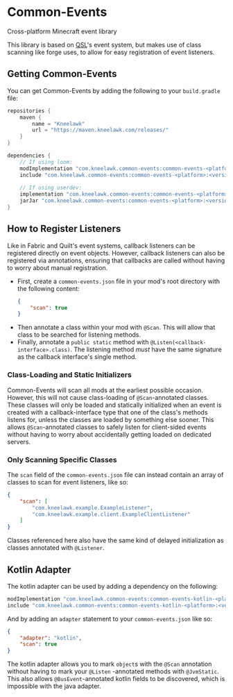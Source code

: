 # Common-Events

Cross-platform Minecraft event library

This library is based on [QSL]'s event system, but makes use of class scanning like forge uses, to allow for easy
registration of event listeners.

[QSL]: https://github.com/QuiltMC/quilt-standard-libraries

## Getting Common-Events

You can get Common-Events by adding the following to your `build.gradle` file:
```groovy
repositories {
    maven {
        name = "Kneelawk"
        url = "https://maven.kneelawk.com/releases/"
    }
}

dependencies {
    // If using loom:
    modImplementation "com.kneelawk.common-events:common-events-<platform>:<version>"
    include "com.kneelawk.common-events:common-events-<platform>:<version>"
    
    // If using userdev:
    implementation "com.kneelawk.common-events:common-events-<platform>:<version>"
    jarJar "com.kneelawk.common-events:common-events-<platform>:<version>"
}
```

## How to Register Listeners

Like in Fabric and Quilt's event systems, callback listeners can be registered directly on event objects. However,
callback listeners can also be registered via annotations, ensuring that callbacks are called without having to worry
about manual registration.

* First, create a `common-events.json` file in your mod's root directory with the following content:
    ```json
    {
        "scan": true
    }
    ```
* Then annotate a class within your mod with `@Scan`. This will allow that class to be searched for listening
  methods.
* Finally, annotate a `public static` method with `@Listen(<callback-interface>.class)`. The listening method *must*
  have the same signature as the callback interface's single method.

### Class-Loading and Static Initializers

Common-Events will scan all mods at the earliest possible occasion. However, this will not cause class-loading
of `@Scan`-annotated classes. These classes will only be loaded and statically initialized when an event is created
with a callback-interface type that one of the class's methods listens for, unless the classes are loaded by something
else sooner. This allows `@Scan`-annotated classes to safely listen for client-sided events without having to worry
about accidentally getting loaded on dedicated servers.

### Only Scanning Specific Classes

The `scan` field of the `common-events.json` file can instead contain an array of classes to scan for event listeners,
like so:

```json
{
    "scan": [
        "com.kneelawk.example.ExampleListener",
        "com.kneelawk.example.client.ExampleClientListener"
    ]
}
```

Classes referenced here also have the same kind of delayed initialization as classes annotated with `@Listener`.

## Kotlin Adapter

The kotlin adapter can be used by adding a dependency on the following:

```groovy
modImplementation "com.kneelawk.common-events:common-events-kotlin-<platform>:<version>"
include "com.kneelawk.common-events:common-events-kotlin-<platform>:<version>"
```
And by adding an `adapter` statement to your `common-events.json` like so:

```json
{
    "adapter": "kotlin",
    "scan": true
}
```

The kotlin adapter allows you to mark `object`s with the `@Scan` annotation without having to mark your `@Listen`
-annotated methods with `@JvmStatic`. This also allows `@BusEvent`-annotated kotlin fields to be discovered, which is
impossible with the java adapter.
